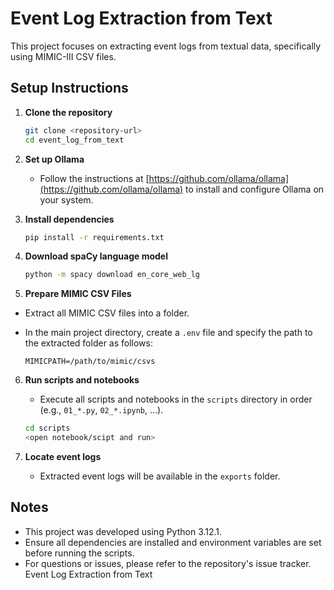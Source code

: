 # Event Log Extraction from Text

This project focuses on extracting event logs from textual data, specifically using MIMIC-III CSV files.

## Setup Instructions

1. **Clone the repository**
    ```bash
    git clone <repository-url>
    cd event_log_from_text
    ```

2. **Set up Ollama**
    - Follow the instructions at [https://github.com/ollama/ollama](https://github.com/ollama/ollama) to install and configure Ollama on your system.

3. **Install dependencies**
    ```bash
    pip install -r requirements.txt
    ```

4. **Download spaCy language model**
    ```bash
    python -m spacy download en_core_web_lg
    ```

 5. **Prepare MIMIC CSV Files**

- Extract all MIMIC CSV files into a folder.
- In the main project directory, create a `.env` file and specify the path to the extracted folder as follows:

  ```dotenv
  MIMICPATH=/path/to/mimic/csvs

6. **Run scripts and notebooks**
    - Execute all scripts and notebooks in the `scripts` directory in order (e.g., `01_*.py`, `02_*.ipynb`, ...).
    ```bash
    cd scripts
    <open notebook/scipt and run>
    ```

7. **Locate event logs**
    - Extracted event logs will be available in the `exports` folder.

## Notes

- This project was developed using Python 3.12.1.
- Ensure all dependencies are installed and environment variables are set before running the scripts.
- For questions or issues, please refer to the repository's issue tracker. Event Log Extraction from Text
